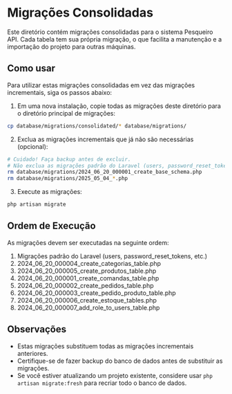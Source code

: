 # Migrações Consolidadas

Este diretório contém migrações consolidadas para o sistema Pesqueiro API. Cada tabela tem sua própria migração, o que facilita a manutenção e a importação do projeto para outras máquinas.

## Como usar

Para utilizar estas migrações consolidadas em vez das migrações incrementais, siga os passos abaixo:

1. Em uma nova instalação, copie todas as migrações deste diretório para o diretório principal de migrações:

```bash
cp database/migrations/consolidated/* database/migrations/
```

2. Exclua as migrações incrementais que já não são necessárias (opcional):

```bash
# Cuidado! Faça backup antes de excluir.
# Não exclua as migrações padrão do Laravel (users, password_reset_tokens, etc.)
rm database/migrations/2024_06_20_000001_create_base_schema.php
rm database/migrations/2025_05_04_*.php
```

3. Execute as migrações:

```bash
php artisan migrate
```

## Ordem de Execução

As migrações devem ser executadas na seguinte ordem:

1. Migrações padrão do Laravel (users, password_reset_tokens, etc.)
2. 2024_06_20_000004_create_categorias_table.php
3. 2024_06_20_000005_create_produtos_table.php
4. 2024_06_20_000001_create_comandas_table.php
5. 2024_06_20_000002_create_pedidos_table.php
6. 2024_06_20_000003_create_pedido_produto_table.php
7. 2024_06_20_000006_create_estoque_tables.php
8. 2024_06_20_000007_add_role_to_users_table.php

## Observações

- Estas migrações substituem todas as migrações incrementais anteriores.
- Certifique-se de fazer backup do banco de dados antes de substituir as migrações.
- Se você estiver atualizando um projeto existente, considere usar `php artisan migrate:fresh` para recriar todo o banco de dados. 